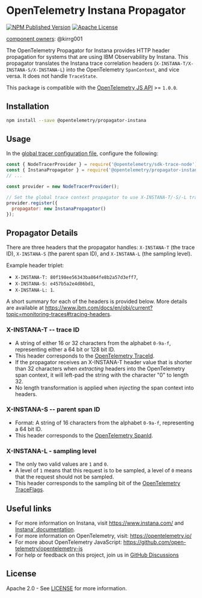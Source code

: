 # OpenTelemetry Instana Propagator

[![NPM Published Version][npm-img]][npm-url]
[![Apache License][license-image]][license-image]

[component owners](https://github.com/open-telemetry/opentelemetry-js-contrib/blob/main/.github/component_owners.yml): @kirrg001

The OpenTelemetry Propagator for Instana provides HTTP header propagation for systems that are using IBM Observability by Instana.
This propagator translates the Instana trace correlation headers (`X-INSTANA-T/X-INSTANA-S/X-INSTANA-L`) into the OpenTelemetry `SpanContext`, and vice versa.
It does not handle `TraceState`.

This package is compatible with the [OpenTelemetry JS API](https://www.npmjs.com/package/@opentelemetry/api) >= `1.0.0`.

## Installation

```sh
npm install --save @opentelemetry/propagator-instana
```

## Usage

In the [global tracer configuration file](https://opentelemetry.io/docs/instrumentation/js/getting-started/nodejs/#setup), configure the following:

```js
const { NodeTracerProvider } = require('@opentelemetry/sdk-trace-node');
const { InstanaPropagator } = require('@opentelemetry/propagator-instana');
// ...

const provider = new NodeTracerProvider();

// Set the global trace context propagator to use X-INSTANA-T/-S/-L trace headers.
provider.register({
  propagator: new InstanaPropagator()
});
```

## Propagator Details

There are three headers that the propagator handles: `X-INSTANA-T` (the trace ID), `X-INSTANA-S` (the parent span ID), and `X-INSTANA-L` (the sampling level).

Example header triplet:

- `X-INSTANA-T: 80f198ee56343ba864fe8b2a57d3eff7`,
- `X-INSTANA-S: e457b5a2e4d86bd1`,
- `X-INSTANA-L: 1`.

A short summary for each of the headers is provided below. More details are available at <https://www.ibm.com/docs/en/obi/current?topic=monitoring-traces#tracing-headers>.

### X-INSTANA-T -- trace ID

- A string of either 16 or 32 characters from the alphabet `0-9a-f`, representing either a 64 bit or 128 bit ID.
- This header corresponds to the [OpenTelemetry TraceId](https://github.com/open-telemetry/opentelemetry-specification/blob/master/specification/overview.md#spancontext).
- If the propagator receives an X-INSTANA-T header value that is shorter than 32 characters when _extracting_ headers into the OpenTelemetry span context, it will left-pad the string with the character "0" to length 32.
- No length transformation is applied when _injecting_ the span context into headers.

### X-INSTANA-S -- parent span ID

- Format: A string of 16 characters from the alphabet `0-9a-f`, representing a 64 bit ID.
- This header corresponds to the [OpenTelemetry SpanId](https://github.com/open-telemetry/opentelemetry-specification/blob/master/specification/overview.md#spancontext).

### X-INSTANA-L - sampling level

- The only two valid values are `1` and `0`.
- A level of `1` means that this request is to be sampled, a level of `0` means that the request should not be sampled.
- This header corresponds to the sampling bit of the [OpenTelemetry TraceFlags](https://github.com/open-telemetry/opentelemetry-specification/blob/master/specification/overview.md#spancontext).

## Useful links

- For more information on Instana, visit <https://www.instana.com/> and [Instana' documentation](https://www.ibm.com/docs/en/obi/current).
- For more information on OpenTelemetry, visit: <https://opentelemetry.io/>
- For more about OpenTelemetry JavaScript: <https://github.com/open-telemetry/opentelemetry-js>
- For help or feedback on this project, join us in [GitHub Discussions][discussions-url]

## License

Apache 2.0 - See [LICENSE][license-url] for more information.

[discussions-url]: https://github.com/open-telemetry/opentelemetry-js/discussions
[license-url]: https://github.com/open-telemetry/opentelemetry-js-contrib/blob/main/LICENSE
[license-image]: https://img.shields.io/badge/license-Apache_2.0-green.svg?style=flat
[npm-url]: https://www.npmjs.com/package/@opentelemetry/propagator-instana
[npm-img]: https://img.shields.io/npm/v/%40opentelemetry%2Fpropagator-instana.svg
